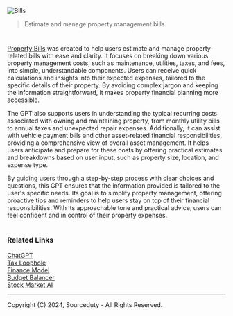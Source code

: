 ![Bills](https://github.com/user-attachments/assets/10d4b83f-6d58-43a4-9f19-6d0e3cd2c8eb)

> Estimate and manage property management bills.

#

[Property Bills](https://chatgpt.com/g/g-CXuLPf2eI-property-bills) was created to help users estimate and manage property-related bills with ease and clarity. It focuses on breaking down various property management costs, such as maintenance, utilities, taxes, and fees, into simple, understandable components. Users can receive quick calculations and insights into their expected expenses, tailored to the specific details of their property. By avoiding complex jargon and keeping the information straightforward, it makes property financial planning more accessible.

The GPT also supports users in understanding the typical recurring costs associated with owning and maintaining property, from monthly utility bills to annual taxes and unexpected repair expenses. Additionally, it can assist with vehicle payment bills and other asset-related financial responsibilities, providing a comprehensive view of overall asset management. It helps users anticipate and prepare for these costs by offering practical estimates and breakdowns based on user input, such as property size, location, and expense type.

By guiding users through a step-by-step process with clear choices and questions, this GPT ensures that the information provided is tailored to the user's specific needs. Its goal is to simplify property management, offering proactive tips and reminders to help users stay on top of their financial responsibilities. With its approachable tone and practical advice, users can feel confident and in control of their property expenses.

#
### Related Links

[ChatGPT](https://github.com/sourceduty/ChatGPT)
<br>
[Tax Loophole](https://github.com/sourceduty/Tax_Loophole)
<br>
[Finance Model](https://github.com/sourceduty/Finance_Model)
<br>
[Budget Balancer](https://github.com/sourceduty/Budget_Balancer)
<br>
[Stock Market AI](https://github.com/sourceduty/Stock_Market_AI)

***
Copyright (C) 2024, Sourceduty - All Rights Reserved.

